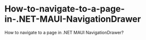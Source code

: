 # How-to-navigate-to-a-page-in-.NET-MAUI-NavigationDrawer
How to navigate to a page in .NET MAUI NavigationDrawer?
